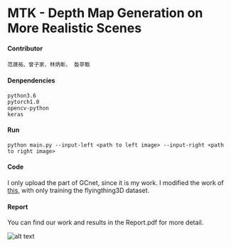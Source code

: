 # **MTK - Depth Map Generation on More Realistic Scenes**

#### Contributor
	范晟祐、曾子家、林炳彰、 昝亭甄
#### Denpendencies
	python3.6
	pytorch1.0
	opencv-python
	keras
#### Run
	python main.py --input-left <path to left image> --input-right <path to right image>
#### Code
I only upload the part of GCnet, since it is my work.
I modified the work of [this](https://github.com/zyf12389/GC-Net), with only training the flyingthing3D dataset.

#### Report

You can find our work and results in the Report.pdf for more detail.

![alt text](https://raw.githubusercontent.com/fjordyo0707/CVFinal-MTK/master/doc/pic.PNG)
